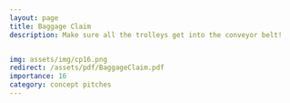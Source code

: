 ```yaml
---
layout: page
title: Baggage Claim
description: Make sure all the trolleys get into the conveyor belt!


img: assets/img/cp16.png
redirect: /assets/pdf/BaggageClaim.pdf
importance: 16
category: concept pitches
---
```


